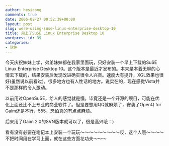 ```yaml
---
author: hesicong
comments: true
date: 2006-08-27 00:52:39+00:00
layout: post
slug: were-using-suse-linux-enterprise-desktop-10
title: 用上了SuSE Linux Enterprise Desktop 10
wordpress_id: 39
categories:
- 软件
---
```



今天庆祝妹妹上学，弟弟妹妹都在我家里面玩，只好安装一个早上下载的SuSE Linux Enterprise Desktop 10。这个版本是最近才发布的。本来是本着无聊的心情去下载的，结果安装后发现改进确实很令人兴奋。速度大有提升，XGL效果也很好(虽然说以前看过)，很多地方也有人性话的地方。说实在的，现在感觉Vista并不是那样的令人激动。

以前用过OpenSuSE，给人的感觉就是慢。毕竟还是一个开源的项目，可能在优化上面还比不上专业的商业软件了。但是要想用QQ就麻烦了，安装了OpenQ for Gaim还是不行，555，恐怕真的有点点麻烦。

后来用了Gaim 2.0的SVN版本就可以了，很是高兴哦：)

看有没有必要在笔记本上安装一个玩玩～～～～～～～～～哎，这个人哦～～～～不把时间用在学习上面，就在这些方面花功夫～～～
